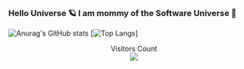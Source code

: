 ### Hello Universe 🪐 I am mommy of the Software Universe 💫

<!--
**caglagurcer/caglagurcer** is a ✨ _special_ ✨ repository because its `README.md` (this file) appears on your GitHub profile.

Here are some ideas to get you started:

- 🔭 I’m currently working on ...
- 🌱 I’m currently learning ...
- 👯 I’m looking to collaborate on ...
- 🤔 I’m looking for help with ...
- 💬 Ask me about ...
- 📫 How to reach me: ...
- 😄 Pronouns: ...
- ⚡ Fun fact: ...
-->
![Anurag's GitHub stats](https://github-readme-stats.vercel.app/api?username=caglagurcer&theme=ocean_dark&show_icons=true)
[![Top Langs](https://github-readme-stats.vercel.app/api/top-langs/?username=caglagurcer&theme=ocean_dark&hide=jupyter%20notebook)]

<p align="center"> 
  Visitors Count<br>
  <img src="https://profile-counter.glitch.me/caglagurcer/count.svg" />
</p>
